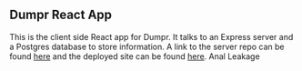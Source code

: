 ## Dumpr React App

This is the client side React app for Dumpr. It talks to an Express server and a Postgres database to store information. A link to the server repo can be found [here](https://github.com/Pleeper228/dumpr-server) and the deployed site can be found [here](https://dumpr-client.herokuapp.com).
Anal Leakage 
